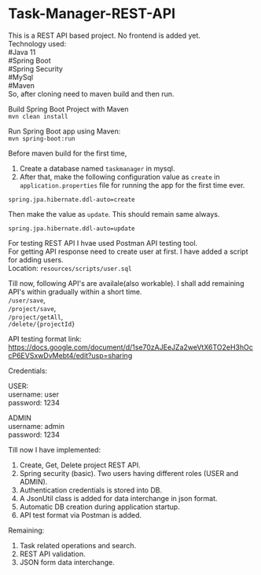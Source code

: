 # Task-Manager-REST-API  

This is a REST API based project. No frontend is added yet.   
Technology used:   
#Java 11  
#Spring Boot  
#Spring Security  
#MySql     
#Maven  
So, after cloning need to maven build and then run.  

Build Spring Boot Project with Maven  
`mvn clean install`
 
Run Spring Boot app using Maven:  
`mvn spring-boot:run`

Before maven build for the first time,    
1. Create a database named `taskmanager` in mysql.    
2. After that, make the following configuration value as `create` in `application.properties` file for running the app for the first time ever.  

`spring.jpa.hibernate.ddl-auto=create`    

Then make the value as `update`. This should remain same always.    

`spring.jpa.hibernate.ddl-auto=update`    

For testing REST API I hvae used Postman API testing tool.     
For getting API response need to create user at first. I have added a script for adding users.   
Location: `resources/scripts/user.sql`   

Till now, following API's are availale(also workable). I shall add remaining API's within gradually within a short time.    
`/user/save`,  
`/project/save`,  
`/project/getAll`,  
`/delete/{projectId}`  

API testing format link:  
https://docs.google.com/document/d/1se70zAJEeJZa2weVtX6TO2eH3hOccP6EVSxwDvMebt4/edit?usp=sharing   

Credentials:  

USER:  
username: user  
password: 1234  

ADMIN  
username: admin  
password: 1234  

Till now I have implemented:   
1. Create, Get, Delete project REST API.  
2. Spring security (basic). Two users having different roles (USER and ADMIN).    
3. Authentication credentials is stored into DB.
4. A JsonUtil class is added for data interchange in json format.
5. Automatic DB creation during application startup.
6. API test format via Postman is added.
 
Remaining:  
1. Task related operations and search.  
2. REST API validation.  
3. JSON form data interchange.

